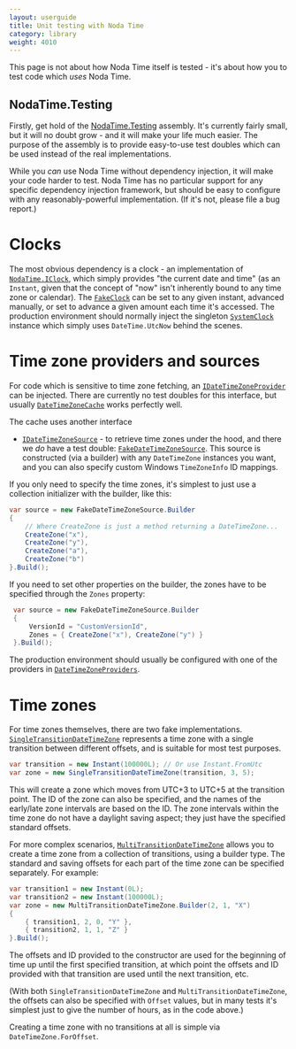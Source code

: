 ```yaml
---
layout: userguide
title: Unit testing with Noda Time
category: library
weight: 4010
---
```


This page is not about how Noda Time itself is tested - it's about how you to test code
which *uses* Noda Time.

NodaTime.Testing
----------------

Firstly, get hold of the [NodaTime.Testing](http://nuget.org/packages/NodaTime.Testing) assembly. It's currently fairly
small, but it will no doubt grow - and it will make your life much easier. The purpose of the assembly is to provide
easy-to-use test doubles which can be used instead of the real implementations.

While you *can* use Noda Time without dependency injection, it will make your code harder to test. Noda Time has
no particular support for any specific dependency injection framework, but should be easy to configure with any
reasonably-powerful implementation. (If it's not, please file a bug report.)

Clocks
======

The most obvious dependency is a clock - an implementation of [`NodaTime.IClock`](../api/NodaTime.IClock.yml),
which simply provides "the current date and time" (as an `Instant`, given that the concept of "now" isn't
inherently bound to any time zone or calendar). The [`FakeClock`](../api/NodaTime.Testing.FakeClock.yml) can
be set to any given instant, advanced manually, or set to advance a given amount each time it's accessed. The production
environment should normally inject the singleton [`SystemClock`](../api/NodaTime.SystemClock.yml) instance which simply
uses `DateTime.UtcNow` behind the scenes.

Time zone providers and sources
===============================

For code which is sensitive to time zone fetching, an [`IDateTimeZoneProvider`](../api/NodaTime.IDateTimeZoneProvider.yml) can
be injected. There are currently no test doubles for this interface, but usually
[`DateTimeZoneCache`](../api/NodaTime.TimeZones.DateTimeZoneCache.yml) works perfectly well.

The cache uses another interface
- [`IDateTimeZoneSource`](../api/NodaTime.TimeZones.IDateTimeZoneSource.yml) - to retrieve time zones under the hood, and there
we *do* have a test double: [`FakeDateTimeZoneSource`](../api/NodaTime.Testing.TimeZones.FakeDateTimeZoneSource.yml). This source
is constructed (via a builder) with any `DateTimeZone` instances you want, and you can also specify custom Windows `TimeZoneInfo` ID mappings.

If you only need to specify the time zones, it's simplest to just use a collection initializer with the builder, like this:

```csharp
var source = new FakeDateTimeZoneSource.Builder
{
    // Where CreateZone is just a method returning a DateTimeZone...
    CreateZone("x"),
    CreateZone("y"),
    CreateZone("a"),
    CreateZone("b")
}.Build();
```

If you need to set other properties on the builder, the zones have to be specified through the `Zones` property:

```csharp
 var source = new FakeDateTimeZoneSource.Builder
 {
     VersionId = "CustomVersionId",
     Zones = { CreateZone("x"), CreateZone("y") }
 }.Build();
 ```

The production environment should usually be
configured with one of the providers in [`DateTimeZoneProviders`](../api/NodaTime.DateTimeZoneProviders.yml).

Time zones
==========

For time zones themselves, there are two fake implementations.
[`SingleTransitionDateTimeZone`](../api/NodaTime.Testing.TimeZones.SingleTransitionDateTimeZone.yml) represents a time zone
with a single transition between different offsets, and is suitable for most test purposes.

```csharp
var transition = new Instant(100000L); // Or use Instant.FromUtc
var zone = new SingleTransitionDateTimeZone(transition, 3, 5);
```

This will create a zone which moves from UTC+3 to UTC+5 at the transition point. The ID of the zone can also be specified,
and the names of the early/late zone intervals are based on the ID. The zone intervals within the time zone do not have a
daylight saving aspect; they just have the specified standard offsets.

For more complex scenarios, [`MultiTransitionDateTimeZone`](../api/NodaTime.Testing.TimeZones.MultiTransitionDateTimeZone.yml)
allows you to create a time zone from a collection of transitions, using a builder type. The standard and saving offsets for
each part of the time zone can be specified separately. For example:

```csharp
var transition1 = new Instant(0L);
var transition2 = new Instant(100000L);
var zone = new MultiTransitionDateTimeZone.Builder(2, 1, "X")
{
    { transition1, 2, 0, "Y" },
    { transition2, 1, 1, "Z" }
}.Build();
```

The offsets and ID provided to the constructor are used for the beginning of time up until the first specified transition,
at which point the offsets and ID provided with that transition are used until the next transition, etc.

(With both `SingleTransitionDateTimeZone` and `MultiTransitionDateTimeZone`, the offsets can also be specified with
`Offset` values, but in many tests it's simplest just to give the number of hours, as in the code above.)

Creating a time zone with no transitions at all is simple via `DateTimeZone.ForOffset`.

